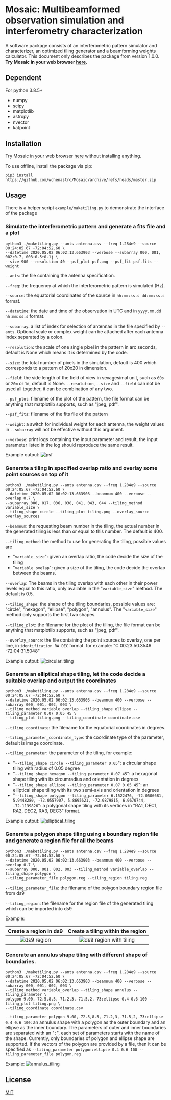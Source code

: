 # Mosaic: Multibeamformed observation simulation and interferometry characterization

A software package consists of an interferometric pattern simulator and characterizer, an optimized tiling generator and a beamforming weights calculator. This document only describes the package from version 1.0.0. __Try Mosaic in your web browser [here](https://wchenastro.github.io/mosaic_web).__

## Dependent

For python 3.8.5+

- numpy
- scipy
- matplotlib
- astropy
- nvector
- katpoint

## Installation

Try Mosaic in your web browser [here](https://wchenastro.github.io/mosaic_web) without installing anything.

To use offline, install the package via pip:
```
pip3 install https://github.com/wchenastro/Mosaic/archive/refs/heads/master.zip
```

## Usage

There is a helper script `example/maketiling.py` to demonstrate the interface of the package

### Simulate the interferometric pattern and generate a fits file and a plot

```
python3 ./maketiling.py --ants antenna.csv --freq 1.284e9 --source 00:24:05.67 -72:04:52.60 \
--datetime 2020.05.02 06:02:13.663903 --verbose --subarray 000, 001, 002:0.7, 003:0.5+0.1j \
--size 900 --resolution 40 --psf_plot psf.png --psf_fit psf.fits --weight
```

`--ants`: the file containing the antenna specification.

`--freq`: the frequency at which the interferometric pattern is simulated (Hz).

`--source`: the equatorial coordinates of the source in `hh:mm:ss.s dd:mm:ss.s` format.

`--datetime`: the date and time of the observation in UTC and in `yyyy.mm.dd hh:mm:ss.s` format.

 `--subarray`: a list of index for selection of antennas in the file specified by `--ants`. Optional scale or complex weight can be attached after each antenna index separated by a colon.

`--resolution`: the scale of one single pixel in the pattern in arc seconds, default is None which means it is determined by the code.

`--size`: the total number of pixels in the simulation, default is 400 which corresponds to a pattern of 20x20 in dimension.

`--field`: the side length of the field of view in sexagesimal unit, such as `60s` or `20m` or `1d`, default is None. `--resolution`, `--size` and `--field` can not be used all together, it can be combination of any two.

`--psf_plot`: filename of the plot of the pattern, the file format can be anything that matplotlib supports, such as "jpeg, pdf".

`--psf_fits`: filename of the fits file of the pattern

`--weight`: a switch for individual weight for each antenna, the weight values in `--subarray` will not be effective without this argument.

`--verbose`: print logs containing the input parameter and result, the input parameter listed in the log should reproduce the same result.

Example output:
![psf](https://gist.githubusercontent.com/wchenastro/eb0159359511808ff7d0363db9b32d8b/raw/d57ba74209627de65307f99809d1fa92e34b8c79/psf.png)

### Generate a tiling in specified overlap ratio and overlay some point sources on top of it

```
python3 ./maketiling.py --ants antenna.csv --freq 1.284e9 --source 00:24:05.67 -72:04:52.60 \
--datetime 2020.05.02 06:02:13.663903 --beamnum 400 --verbose --overlap 0.7 \
--subarray 000, 017, 036, 038, 041, 043, 044 --tiling_method variable_size \
--tiling_shape circle --tiling_plot tiling.png --overlay_source overlay_sources
```

`--beamnum`: the requesting beam number in the tiling, the actual number in the generated tiling is less than or equal to this number. The default is 400.

`--tiling_method`: the method to use for generating the tiling, possible values are

- "`variable_size`": given an overlap ratio, the code decide the size of the tiling
- "`variable_ovelap`": given a size of the tiling, the code decide the overlap between the beams.

`--overlap`: The beams in the tiling overlap with each other in their power levels equal to this ratio, only available in the "`variable_size`" method. The default is 0.5.

`--tiling_shape`: the shape of the tiling boundaries, possible values are: "circle", "hexagon", "ellipse", "polygon", "annulus". The "`variable_size`" method only supports the first two shapes.

`--tiling_plot`: the filename for the plot of the tiling, the file format can be anything that matplotlib supports, such as "jpeg, pdf".

`--overlay_source`: the file containing the point sources to overlay, one per line,  in `identification RA DEC` format. for example: "C 00:23:50.3546 -72:04:31.5048"

Example output:
![circular_tiling](https://gist.githubusercontent.com/wchenastro/eb0159359511808ff7d0363db9b32d8b/raw/d57ba74209627de65307f99809d1fa92e34b8c79/circular_tiling.png)

### Generate an elliptical shape tiling,  let the code decide a suitable overlap and output the coordinates

```
python3 ./maketiling.py --ants antenna.csv --freq 1.284e9 --source 00:24:05.67 -72:04:52.60 \
--datetime 2020.05.02 06:02:13.663903 --beamnum 400 --verbose --subarray 000, 001, 002, 003 \
--tiling_method variable_overlap --tiling_shape ellipse --tiling_parameter 0.07 0.05 45 \
--tiling_plot tiling.png --tiling_coordinate coordinate.csv
```

`--tiling_coordinate`: the filename for the equatorial coordinates in degrees.

`--tiling_parameter_coordinate_type`: the coordinate type of the parameter,  default is image coordinate.

`--tiling_parameter`: the parameter of the tiling, for example:

- "`--tiling_shape circle --tiling_parameter 0.05`": a circular shape tiling with radius of 0.05 degree
-  "`--tiling_shape hexagon --tiling_parameter 0.07 45`": a hexagonal shape tiling with its circumradius and orientation in degrees
-  "`--tiling_shape ellipse --tiling_parameter 0.07 0.05 45`": an elliptical shape tiling with its two semi-axis and orientation in degrees
-  "`--tiling_shape polygon --tiling_parameter 6.1522476, -72.0506681, 5.9448280, -72.0557907, 5.8695621, -72.0879815, 6.0670744, -72.1139826`": a polygonal shape tiling with its vertices in "RA1, DEC1, RA2, DEC2, RA3, DEC3" format.

Example output:
![elliptical_tiling](https://gist.githubusercontent.com/wchenastro/eb0159359511808ff7d0363db9b32d8b/raw/d57ba74209627de65307f99809d1fa92e34b8c79/elliptical_tiling.png)


### Generate a polygon shape tiling using a boundary region file and generate a region file for all the beams

```
python3 ./maketiling.py --ants antenna.csv --freq 1.284e9 --source 00:24:05.67 -72:04:52.60 \
--datetime 2020.05.02 06:02:13.663903 --beamnum 400 --verbose --overlap 0.7 \
--subarray 000, 001, 002, 003 --tiling_method variable_overlap --tiling_shape polygon \
--tiling_parameter_file polygon.reg --tiling_region tiling.reg
```

`--tiling_parameter_file`: the filename of the polygon boundary region file from ds9

`--tiling_region`: the filename for the region file of the generated tiling which can be imported into ds9

Example:

|                                       Create a region in ds9                                        |                                        Create a tiling within the region                                        |
| :-------------------------------------------------------------------------------------------------: | :-------------------------------------------------------------------------------------------------------------: |
| ![ds9 region](https://gist.githubusercontent.com/wchenastro/eb0159359511808ff7d0363db9b32d8b/raw/d57ba74209627de65307f99809d1fa92e34b8c79/ds9_region.png) | ![ds9 region with tiling](https://gist.githubusercontent.com/wchenastro/eb0159359511808ff7d0363db9b32d8b/raw/d57ba74209627de65307f99809d1fa92e34b8c79/ds9_region_tiling.png) |

### Generate an annulus shape tiling with different shape of boundaries.

```
python3 ./maketiling.py --ants antenna.csv --freq 1.284e9 --source 00:24:05.67 -72:04:52.60 \
--datetime 2020.05.02 06:02:13.663903 --beamnum 400 --verbose --subarray 000, 001, 002, 003 \
--tiling_method variable_overlap --tiling_shape annulus --tiling_parameter \
polygon 9.00,-72.5,8.5,-71.2,3,-71.5,2,-73:ellipse 0.4 0.6 100 --tiling_plot tiling.png \
--tiling_coordinate coordinate.csv
```

`--tiling_parameter polygon 9.00,-72.5,8.5,-71.2,3,-71.5,2,-73:ellipse 0.4 0.6 100`: an annulus shape with a polygon as the outer boundary and an ellipse as the inner boundary. The parameters of outer and inner boundaries are separated with an "`:`", each set of parameters starts with the name of the shape. Currently, only boundaries of polygon and ellipse shape are supported. If the vectors of the polygon are provided by a file, then it can be specified as `--tiling_parameter polygon:ellipse 0.4 0.6 100 --tiling_parameter_file polygon.reg`

Example:
![annulus_tiling](https://gist.githubusercontent.com/wchenastro/eb0159359511808ff7d0363db9b32d8b/raw/d57ba74209627de65307f99809d1fa92e34b8c79/annulus_tiling.png)
## License

[MIT](https://github.com/wchenastro/Mosaic/blob/master/LICENSE)

